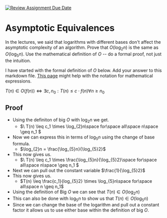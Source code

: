 [![Review Assignment Due Date](https://classroom.github.com/assets/deadline-readme-button-24ddc0f5d75046c5622901739e7c5dd533143b0c8e959d652212380cedb1ea36.svg)](https://classroom.github.com/a/fbkbKZ5N)
# Asymptotic Equivalences

In the lectures, we said that logarithms with different bases don't affect the
asymptotic complexity of an algorithm. Prove that $O(\log_{2} n)$ is the same as
$O(\log_{5} n)$. Use the mathematical definition of $O$ -- do a formal proof,
not just the intuition.

I have started with the formal definition of $O$ below. Add your answer to this
markdown file. [This
page](https://docs.github.com/en/get-started/writing-on-github/working-with-advanced-formatting/writing-mathematical-expressions)
might help with the notation for mathematical expressions.

$T(n) \in O(f(n)) \iff \exists c, n_0: T(n) \leq c \cdot f(n) \forall n \geq n_0$

## Proof

- Using the definiton of big $O$ with $\log_{2}n$ we get.
  - $\ T(n) \leq c_1 \times \log_{2}n\space for\space all\space n\space \geq n_1 $
- Now we can express this in terms of $\log_{5}n$ using the change of base formula.
  - $\log_{2}n = \frac{\log_{5}n}{\log_{5}2}$
- This now gives us.
  -  $\ T(n) \leq c_1 \times \frac{\log_{5}n}{\log_{5}2}\space for\space all\space n\space \geq n_1 $
- Next we can pull out the constant variable $\frac{1}{\log_{5}2}$
- This now gives us.
  - $T(n) \leq \frac{c_1}{log_{5}2} \times \log_{5}n\space for\space all\space n \geq n_1$
- Using the definition of Big $O$ we can see that $T(n) \in O(\log_{2}n)$
- This can also be done with $\log_{5}n$ to show us that $T(n) \in O(\log_{5}n)$
- Since we can change the base of the logarithm and pull out a constant factor it allows us to use either base within the definition of 
  big $O$. 
